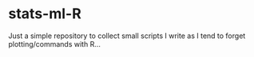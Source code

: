 # stats-ml-R
Just a simple repository to collect small scripts I write as I tend to forget plotting/commands with R...
